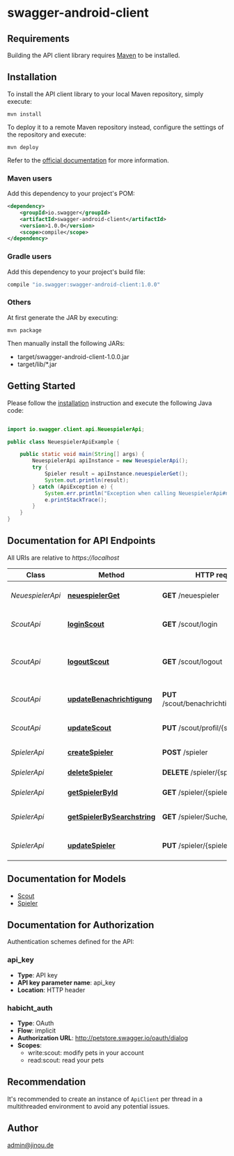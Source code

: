 # swagger-android-client

## Requirements

Building the API client library requires [Maven](https://maven.apache.org/) to be installed.

## Installation

To install the API client library to your local Maven repository, simply execute:

```shell
mvn install
```

To deploy it to a remote Maven repository instead, configure the settings of the repository and execute:

```shell
mvn deploy
```

Refer to the [official documentation](https://maven.apache.org/plugins/maven-deploy-plugin/usage.html) for more information.

### Maven users

Add this dependency to your project's POM:

```xml
<dependency>
    <groupId>io.swagger</groupId>
    <artifactId>swagger-android-client</artifactId>
    <version>1.0.0</version>
    <scope>compile</scope>
</dependency>
```

### Gradle users

Add this dependency to your project's build file:

```groovy
compile "io.swagger:swagger-android-client:1.0.0"
```

### Others

At first generate the JAR by executing:

    mvn package

Then manually install the following JARs:

* target/swagger-android-client-1.0.0.jar
* target/lib/*.jar

## Getting Started

Please follow the [installation](#installation) instruction and execute the following Java code:

```java

import io.swagger.client.api.NeuespielerApi;

public class NeuespielerApiExample {

    public static void main(String[] args) {
        NeuespielerApi apiInstance = new NeuespielerApi();
        try {
            Spieler result = apiInstance.neuespielerGet();
            System.out.println(result);
        } catch (ApiException e) {
            System.err.println("Exception when calling NeuespielerApi#neuespielerGet");
            e.printStackTrace();
        }
    }
}

```

## Documentation for API Endpoints

All URIs are relative to *https://localhost*

Class | Method | HTTP request | Description
------------ | ------------- | ------------- | -------------
*NeuespielerApi* | [**neuespielerGet**](docs/NeuespielerApi.md#neuespielerGet) | **GET** /neuespieler | Zeigt neu angelegte Spieler
*ScoutApi* | [**loginScout**](docs/ScoutApi.md#loginScout) | **GET** /scout/login | Logs user into the system
*ScoutApi* | [**logoutScout**](docs/ScoutApi.md#logoutScout) | **GET** /scout/logout | Logs out current logged in scout session
*ScoutApi* | [**updateBenachrichtigung**](docs/ScoutApi.md#updateBenachrichtigung) | **PUT** /scout/benachrichtigung/{scoutid} | Update an existing profil
*ScoutApi* | [**updateScout**](docs/ScoutApi.md#updateScout) | **PUT** /scout/profil/{scoutid} | Update an existing profil
*SpielerApi* | [**createSpieler**](docs/SpielerApi.md#createSpieler) | **POST** /spieler | Create spieler
*SpielerApi* | [**deleteSpieler**](docs/SpielerApi.md#deleteSpieler) | **DELETE** /spieler/{spielerid} | Delete spieler by ID
*SpielerApi* | [**getSpielerById**](docs/SpielerApi.md#getSpielerById) | **GET** /spieler/{spielerid} | Find spieler by ID
*SpielerApi* | [**getSpielerBySearchstring**](docs/SpielerApi.md#getSpielerBySearchstring) | **GET** /spieler/Suche/{searchstring} | Find spieler by Searchstring
*SpielerApi* | [**updateSpieler**](docs/SpielerApi.md#updateSpieler) | **PUT** /spieler/{spielerid} | Update an existing spieler


## Documentation for Models

 - [Scout](docs/Scout.md)
 - [Spieler](docs/Spieler.md)


## Documentation for Authorization

Authentication schemes defined for the API:
### api_key

- **Type**: API key
- **API key parameter name**: api_key
- **Location**: HTTP header

### habicht_auth

- **Type**: OAuth
- **Flow**: implicit
- **Authorization URL**: http://petstore.swagger.io/oauth/dialog
- **Scopes**: 
  - write:scout: modify pets in your account
  - read:scout: read your pets


## Recommendation

It's recommended to create an instance of `ApiClient` per thread in a multithreaded environment to avoid any potential issues.

## Author

admin@jinou.de

